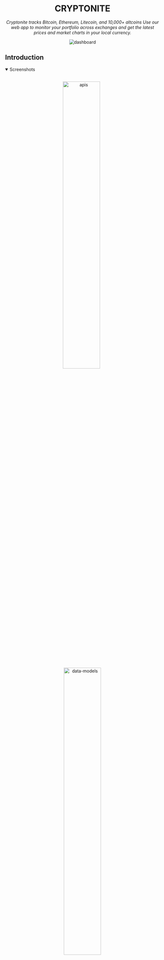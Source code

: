 <h1 align="center">
  CRYPTONITE
</h1>

<p align="center">
  <i align="center"> Cryptonite tracks Bitcoin, Ethereum, Litecoin, and 10,000+ altcoins
          Use our web app to monitor your portfolio across exchanges and get the
          latest prices and market charts in your local currency.</i>
</p>


<p align="center">
    <img src="https://github-production-user-asset-6210df.s3.amazonaws.com/95634562/350777419-09054328-92cc-4f1b-88b3-d7679676ccc6.png?X-Amz-Algorithm=AWS4-HMAC-SHA256&X-Amz-Credential=AKIAVCODYLSA53PQK4ZA%2F20240721%2Fus-east-1%2Fs3%2Faws4_request&X-Amz-Date=20240721T150424Z&X-Amz-Expires=300&X-Amz-Signature=deac0a35785a5993b047221901f4e74e456d465183e8a88ba095175f45cb6388&X-Amz-SignedHeaders=host&actor_id=95634562&key_id=0&repo_id=830171347" alt="dashboard"/>
</p>


## Introduction

<details open>
<summary>
 Screenshots
</summary> <br />

<p align="center">
    <img width="49%" src="https://github.com/user-attachments/assets/d9a79e67-59bb-4c24-bc98-bb7c570c3fec" alt="apis"/>
&nbsp;
    <img width="49%" src="https://github.com/user-attachments/assets/d18190d3-2913-49e9-8508-509522fa7d5b" alt="data-models"/>
</p>

<p align="center">
    <img width="49%" src="https://github.com/user-attachments/assets/c0bfbc41-62f3-4626-b6c6-bf700690b139" alt="plugins"/>
&nbsp;
    <img width="49%" src="https://github.com/user-attachments/assets/f4d2bef6-1ea1-47fd-b64c-a10ee83687c3" alt="microservices"/>
</p> 
    
<p align="center">
    <img width="24%" src="https://github.com/user-attachments/assets/65e1a8da-04f1-4782-91fd-c3f1d3b4e155" alt="own-your-code"/>
&nbsp;
    <img width="24%" src="https://github.com/user-attachments/assets/286edc75-4e3c-407e-8a03-3328055dabe7" alt="customize-code"/>
&nbsp;
    <img width="24%" src="https://github.com/user-attachments/assets/b6e47fcb-5d0c-4042-afe6-65a586f669eb" alt="customize-code"/>
&nbsp;
    <img width="24%" src="https://github.com/user-attachments/assets/bc041e06-e151-4205-9abf-1538c1f795ad" alt="customize-code"/>
</p>

</details>

## Usage 

To get started with Cryptonite, the hosted version of the product can be used. The website provides an overview of the application.

## Development


<details open>
<summary>
Running Cryptonite
</summary> <br />


**BEFORE** you run the following steps make sure:
1. You have typescript installed locally on you machine ```npm install -g typescript```
2. You are using a supported node version (check `engines` `node` in the [package.json](./package.json))
3. You are using a supported npm version (check `engines` `npm` in the [package.json](./package.json))


1. Clone the repository and install dependencies:
```shell
git clone git@github.com:Anubhav-Pal/Cryptonite.git && cd cryptonite && npm install
```

2. Run the script, which takes care of installing dependencies, building packages, and setting up the workspace:
```shell
npm run dev
```
## Resources

- **[Website](https://cryptonite-anubhav.vercel.app/)** overview of the product.
- **[Next](https://nextjs.org/)** for comprehensive documentation on nextjs.
- **[Typescript](https://www.typescriptlang.org/)**  for comprehensive documentation on Typescript.
- **[ApexCharts](https://apexcharts.com)** for comprehensive documentation on React Apex charts.
